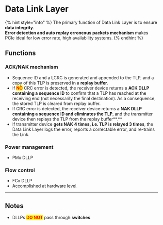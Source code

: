 # Data Link Layer

{% hint style="info" %}
The primary function of Data Link Layer is to ensure **data integrity**.\
**Error detection and auto replay erroneous packets mechanism** makes PCIe ideal for low error rate, high availability systems.
{% endhint %}

## Functions

### ACK/NAK mechanism

* Sequence ID and a LCRC is generated and appended to the TLP, and a copy of this TLP is preserved in a **replay buffer**.
* If <mark style="color:red;">**NO**</mark> CRC error is detected, the receiver device returns a **ACK DLLP containing a sequence ID** to confirm that a TLP has reached at the receiving end (not necessarily the final destination). As a consequence, the stored TLP is cleared from replay buffer.
* If CRC error is detected, the receiver device returns a **NAK DLLP containing a sequence ID and eliminates the TLP**, and the transmitter device then replays the TLP from the replay buffer\*\*.\*\*
* If transmitter device **gets NAK 4 times, i.e. TLP is relayed 3 times**, the Data Link Layer logs the error, reports a correctable error, and re-trains the Link.

### Power management

* PMx DLLP

### Flow control

* FCx DLLP
* Accomplished at hardware level.

***

## Notes

* DLLPs <mark style="color:red;">**DO NOT**</mark> pass through **switches**.
